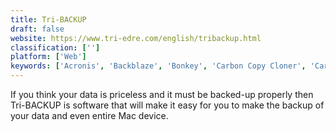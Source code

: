 ```yaml
---
title: Tri-BACKUP
draft: false 
website: https://www.tri-edre.com/english/tribackup.html
classification: ['']
platform: ['Web']
keywords: ['Acronis', 'Backblaze', 'Bonkey', 'Carbon Copy Cloner', 'Carbonite', 'ChronoSync', 'Comodo Online Backup', 'CopyCatX', 'CrashPlan PRO', 'Data Backup', 'Duplicati', 'FileFort', 'IDrive', 'Mac Backup Guru', 'SpiderOak', 'Time Machine', 'Veeam Backup and Replication', 'Winclone', 'eFolder', 'iBackup', 'rsync']
---
```

If you think your data is priceless and it must be backed-up properly then Tri-BACKUP is software that will make it easy for you to make the backup of your data and even entire Mac device.